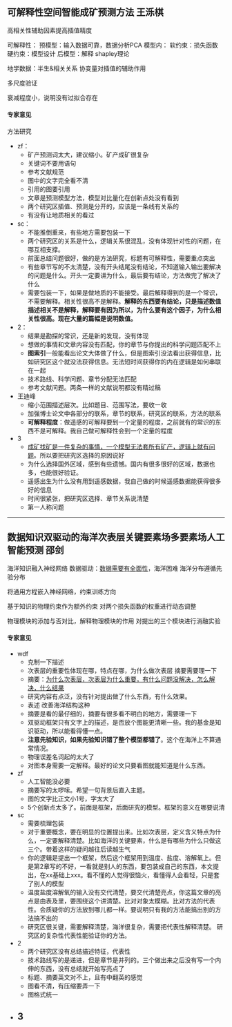 ## 可解释性空间智能成矿预测方法 王泺棋
高相关性辅助因素提高插值精度

可解释性：
	预模型：输入数据可靠，数据分析PCA
	模型内：
		软约束：损失函数
		硬约束：模型设计
	后模型：解释 shapley理论


地学数据：半生&相关关系
协变量对插值的辅助作用

多尺度验证

衰减程度小，说明没有过拟合存在

#### 专家意见
方法研究

- zf：
	- 矿产预测词太大，建议缩小。矿产成矿很复杂
	- 关键词不要用语句
	- 参考文献规范
	- 图中的文字完全看不清
	- 引用的图要引用
	- 文章是预测模型方法，模型对比量化在创新点处没有看到
	- 两个研究区插值、预测是分开的，应该是一条线有关系的
	- 有没有让地质相关的看过
- sc：
	- 不能推倒重来，有些地方需要包装一下
	- 两个研究区的关系是什么，逻辑关系很混乱，没有体现针对性的问题，在哪互相支撑。
	- 前面总结问题很好，做的是方法研究，标题有可解释性，需要重点突出
	- 有些章节写的不太清楚，没有开头结尾没有结论，不知道输入输出要解决的问题是什么。开头一定要讲为什么，最后要有结论，方法做完了解决了什么
	- 需要包装一下，如果是做地质的不能接受。最后解释得到的是一个常识，不需要解释。相关性很高不是解释。**解释的东西要有结论，只是描述数值描述相关不是解释，解释要有因为所以，为什么要有这个因子，为什么相关性很高。现在大量的篇幅是说明数值。**
- 2：
	- 结果是勘探的常识，还是新的发现，没有体现
	- 想做的事情和文章内容没有匹配，你的章节与你提出的科学问题匹配不上
	- **图索引**一般能看出论文大体做了什么，但是图索引没法看出获得信息，比如研究区这个就没法获得信息。无法短时间获得你的内在逻辑是如何串联在一起
	- 技术路线、科学问题、章节分配无法匹配
	- 参考文献问题。两条一样的文献说明都没有精过稿
- 王迪峰
	- 缩小范围描述层次。比如题目、范围写法，要收一收
	- 加强博士论文中各部分的联系，章节的联系，研究区的联系，方法的联系
	- **可解释程度**：做遥感的可解释要到一个定量的程度，之前就有的常识的东西不是可解释。我自己做可解释性会到一个定量的程度
- 3
	- <u>成矿找矿是一件复杂的事情，一个模型无法套所有矿产，逻辑上就有问题</u>。所以要把研究区选择的原因说好
	- 为什么选择国外区域，感到有些遗憾。国内有很多很好的区域，数据也多，也能很好验证。
	- 遥感出生为什么没有用到遥感数据，我自己做的时候遥感数据能获得很多好的信息
	- 时间很紧张，把研究区选择、章节关系说清楚
	- 第一人称问题

---

## 数据知识双驱动的海洋次表层关键要素场多要素场人工智能预测  邵剑

海洋知识融入神经网络
数据驱动：<u>数据需要有全面性</u>，海洋困难
海洋分布遵循先验分布

将通用方程嵌入神经网络，约束训练方向

基于知识的物理约束作为额外约束
对两个损失函数的权重进行动态调整

物理模块的添加与否对比，解释物理模块的作用
对提出的三个模块进行消融实验

#### 专家意见
- wdf
	- 克制一下描述
	- 次表层的重要性体现在哪，特点在哪，为什么做次表层 摘要需要理一下
	- 摘要：<u>为什么次表层，次表层为什么重要，有什么问题没解决，怎么解决，什么结果</u>
	- 研究内容有点泛，没有针对提出做了什么东西，有什么效果。
	- 表述 改善海洋结构这种
	- 摘要是看的最仔细的，摘要有很多看不明白的地方，需要理一下
	- 双驱动框架只有文字上的描述，是否放个图能更清晰一些。我的基金是知识驱动，所以能看得懂一点。
	- **注意先验知识，如果先验知识错了整个模型都错了**。这个在海洋上不算通常情况。
	- 物理误差名词起的太大了
	- 对图本身需要一定解释。最好的论文只要看图就能知道是什么东西。
- zf
	- 人工智能没必要
	- 摘要写的太啰嗦。希望一句背景后直入主题。
	- 图的文字比正文小1号，字太大了
	- 5个创新点太多了。前面是框架，后面研究的模型。框架的意义在哪要说清
- sc
	- 需要梳理包装
	- 对于重要概念，要在明显的位置提出来。比如次表层，定义含义特点为什么，一定要解释清楚。比如海洋的关键要素，什么是有哪些为什么只做这三个。带着这样的疑问越往后读越生气
	- 你的逻辑是提出一个框架，然后这个框架用到温度、盐度、溶解氧上。但是第2章写的不好，一看就是别人的东西，要包装成自己的东西，本文提出，在xx基础上xxx。看不懂的人觉得很恼火，看懂得人会看轻，只是套了别人的模型
	- 温度盐度溶解氧的输入没有交代清楚，要交代清楚亮点，你这篇文章的亮点是由表及里，要围绕这个讲清楚。比对对象太模糊。比对方法的代表性。会质疑你的方法放到哪儿都一样。要说明只有我的方法能搞出别的方法搞不出的
	- 研究区很关键，需要解释清楚，海洋很复杂，需要把代表性解释清楚。 研究区的复杂性代表性能验证你的方法。
- 2
	- 两个研究区没有总结描述特征，代表性
	- 技术路线写的是递进，但是章节是并列的。三个做出来之后没有写一个内伸的东西，没有总结就开始写亮点了
	- 标题、摘要英文对不上，且有中翻英的感觉
	- 图看不清，有压缩要弄一下
	- 图格式统一
- 3
	- 

